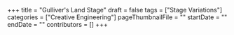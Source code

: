 +++
title = "Gulliver's Land Stage"
draft = false
tags = ["Stage Variations"]
categories = ["Creative Engineering"]
pageThumbnailFile = ""
startDate = ""
endDate = ""
contributors = []
+++
